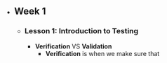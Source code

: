 - ## Week 1
	- ### Lesson 1: Introduction to Testing
		- **Verification** VS **Validation**
			- **Verification** is when we make sure that
